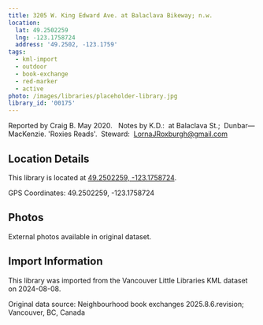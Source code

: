 ```yaml
---
title: 3205 W. King Edward Ave. at Balaclava Bikeway; n.w.
location:
  lat: 49.2502259
  lng: -123.1758724
  address: '49.2502, -123.1759'
tags:
  - kml-import
  - outdoor
  - book-exchange
  - red-marker
  - active
photo: /images/libraries/placeholder-library.jpg
library_id: '00175'
---
```

Reported by Craig B. May 2020.  
Notes by K.D.:  at Balaclava St.; 
Dunbar—MacKenzie.
'Roxies Reads'.  Steward:  LornaJRoxburgh@gmail.com

## Location Details

This library is located at [49.2502259, -123.1758724](https://www.google.com/maps?q=49.2502259,-123.1758724).

GPS Coordinates: 49.2502259, -123.1758724

## Photos

External photos available in original dataset.

## Import Information

This library was imported from the Vancouver Little Libraries KML dataset on 2024-08-08.

Original data source: Neighbourhood book exchanges 2025.8.6.revision; Vancouver, BC, Canada
